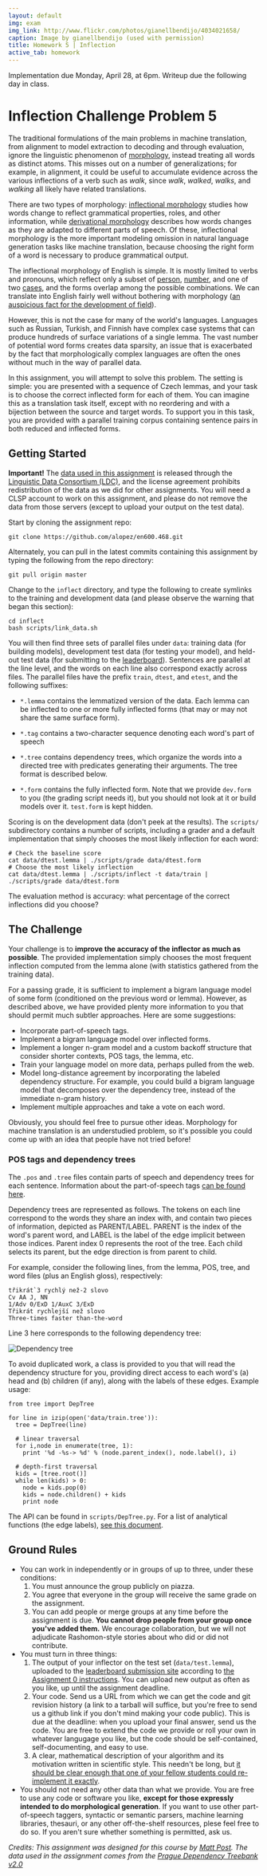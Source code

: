 ```yaml
---
layout: default
img: exam
img_link: http://www.flickr.com/photos/gianellbendijo/4034021658/
caption: Image by gianellbendijo (used with permission)
title: Homework 5 | Inflection
active_tab: homework
---
```


<div class="alert alert-info">
  Implementation due Monday, April 28, at 6pm.
  Writeup due the following day in class.
</div>

Inflection <span class="text-muted">Challenge Problem 5</span>
==============================================================

The traditional formulations of the main problems in machine
translation, from alignment to model extraction to decoding
and through evaluation, ignore the linguistic phenomenon of
[morphology](http://en.wikipedia.org/wiki/Morphology_(linguistics)),
instead treating all words as distinct atoms. This misses
out on a number of generalizations; for example, in
alignment, it could be useful to accumulate evidence across
the various inflections of a verb such as *walk*, since
*walk*, *walked*, *walks*, and *walking* all likely have
related translations.

There are two types of morphology:
[inflectional morphology](http://en.wikipedia.org/wiki/Inflection)
studies how words change to reflect grammatical properties,
roles, and other information, while
[derivational morphology](http://en.wikipedia.org/wiki/Derivation_(linguistics))
describes how words changes as they are adapted to different
parts of speech. Of these, inflectional morphology is the
more important modeling omission in natural language
generation tasks like machine translation, because choosing
the right form of a word is necessary to produce
grammatical output.

The inflectional morphology of English is simple. It is
mostly limited to verbs and pronouns, which reflect only a
subset of
[person](http://en.wikipedia.org/wiki/Grammatical_person),
[number](http://en.wikipedia.org/wiki/Grammatical_number),
and one of two
[cases](http://en.wikipedia.org/wiki/Grammatical_case), and
the forms overlap among the possible combinations. We can
translate into English fairly well without bothering with
morphology
([an auspicious fact for the development of field](http://cs.jhu.edu/~post/bitext/#same-language)).

However, this is not the case for many of the world's
languages. Languages such as Russian, Turkish, and Finnish
have complex case systems that can produce hundreds of
surface variations of a single lemma. The vast number of
potential word forms creates data sparsity, an issue that is
exacerbated by the fact that morphologically complex
languages are often the ones without much in the way of
parallel data.

In this assignment, you will attempt to solve this problem.
The setting is simple: you are presented with a sequence of
Czech lemmas, and your task is to choose the correct
inflected form for each of them. You can imagine this as a
translation task itself, except with no reordering and with
a bijection between the source and target words. To support
you in this task, you are provided with a parallel training
corpus containing sentence pairs in both reduced and
inflected forms.

Getting Started
---------------

<div class="alert alert-danger"> <b>Important!</b> The <a
  href="http://catalog.ldc.upenn.edu/LDC2006T01">data used
  in this assignment</a> is released through the <a
  href="http://ldc.upenn.edu">Linguistic Data Consortium
  (LDC)</a>, and the license agreement prohibits
  redistribution of the data as we did for other
  assignments. You will need a CLSP account to work on this
  assignment, and please do not remove the data from those
  servers (except to upload your output on the test
  data).</div>

Start by cloning the assignment repo:

    git clone https://github.com/alopez/en600.468.git

Alternately, you can pull in the latest commits containing
this assignment by typing the following from the repo directory:

    git pull origin master

Change to the `inflect` directory, and type the following
to create symlinks to the training and development data (and
please observe the warning that began this section):

    cd inflect
    bash scripts/link_data.sh

You will then find three sets of parallel files under `data`:
training data (for building models), development test data
(for testing your model), and held-out test data (for
submitting to the [leaderboard](leaderboard.html)). Sentences
are parallel at the line level, and the words on each line
also correspond exactly across files. The parallel files
have the prefix `train`, `dtest`, and `etest`, and the
following suffixes:

- `*.lemma` contains the lemmatized version of the data. Each
  lemma can be inflected to one or more fully inflected
  forms (that may or may not share the same surface form).

- `*.tag` contains a two-character sequence denoting each
  word's part of speech

- `*.tree` contains dependency trees, which
  organize the words into a directed tree with predicates
  generating their arguments. The tree format is described
  below.

- `*.form` contains the fully inflected form. Note that we
  provide `dev.form` to you (the grading script needs it),
  but you should not look at it or build models over
  it. `test.form` is kept hidden.

Scoring is on the development data (don't peek at the
results).  The `scripts/` subdirectory contains a number of
scripts, including a grader and a default implementation
that simply chooses the most likely inflection for each word:

    # Check the baseline score
    cat data/dtest.lemma | ./scripts/grade data/dtest.form
    # Choose the most likely inflection
    cat data/dtest.lemma | ./scripts/inflect -t data/train | ./scripts/grade data/dtest.form

The evaluation method is accuracy: what percentage of the
correct inflections did you choose?
    
The Challenge
-------------

Your challenge is to __improve the accuracy of the inflector
as much as possible__. The provided implementation simply
chooses the most frequent inflection computed from the 
lemma alone (with statistics gathered from the training data).

For a passing grade, it is sufficient to implement a bigram
language model of some form (conditioned on the previous
word or lemma). However, as described above, we have
provided plenty more information to you that should permit
much subtler approaches. Here are some suggestions:

* Incorporate part-of-speech tags.
* Implement a bigram language model over inflected forms.
* Implement a longer n-gram model and a custom backoff
  structure that consider shorter contexts, POS tags, the
  lemma, etc.
* Train your language model on more data, perhaps pulled
  from the web.
* Model long-distance agreement by incorporating the labeled
  dependency structure. For example, you could build a
  bigram language model that decomposes over the dependency
  tree, instead of the immediate n-gram history.
* Implement multiple approaches and take a vote on each word.

Obviously, you should feel free to pursue other ideas.
Morphology for machine translation is an understudied
problem, so it's possible you could come up with an idea
that people have not tried before!

### POS tags and dependency trees

The `.pos` and `.tree` files contain parts of speech and
dependency trees for each sentence. Information about the
part-of-speech tags
[can be found here](https://ufal.mff.cuni.cz/pdt2.0/doc/manuals/en/a-layer/html/ch01s02.html).

Dependency trees are represented as follows. The tokens on
each line correspond to the words they share an index with,
and contain two pieces of information, depicted as
PARENT/LABEL. PARENT is the index of the word's parent word,
and LABEL is the label of the edge implicit between those
indices. Parent index 0 represents the root of the
tree. Each child selects its parent, but the edge direction
is from parent to child.

For example, consider the following lines, from the lemma,
POS, tree, and word files (plus an English gloss), respectively:

    třikrát`3 rychlý než-2 slovo
    Cv AA J, NN
    1/Adv 0/ExD 1/AuxC 3/ExD
    Třikrát rychlejší než slovo
    Three-times faster than-the-word

Line 3 here corresponds to the following dependency tree:

![Dependency tree](assets/img/hw5_dep.png)

To avoid duplicated work, a class is provided to you that
will read the dependency structure for you, providing
direct access to each word's (a) head and (b) children (if
any), along with the labels of these edges. Example usage:

    from tree import DepTree

    for line in izip(open('data/train.tree')):
      tree = DepTree(line)

      # linear traversal
      for i,node in enumerate(tree, 1):
        print '%d -%s-> %d' % (node.parent_index(), node.label(), i)

      # depth-first traversal
      kids = [tree.root()]
      while len(kids) > 0:
        node = kids.pop(0)
        kids = node.children() + kids
        print node

The API can be found in `scripts/DepTree.py`. For a list of
analytical functions (the edge labels),
[see this document](https://ufal.mff.cuni.cz/pdt2.0/doc/manuals/en/a-layer/html/ch03.html#s1-list-anal-func).

Ground Rules
------------

* You can work in independently or in groups of up to three, under these 
  conditions: 
  1. You must announce the group publicly on piazza.
  1. You agree that everyone in the group will receive the same grade on the assignment. 
  1. You can add people or merge groups at any time before the assignment is
     due. **You cannot drop people from your group once you've added them.**
  We encourage collaboration, but we will not adjudicate Rashomon-style 
  stories about who did or did not contribute.
* You must turn in three things:
  1. The output of your inflector on the test set
     (`data/test.lemma`), uploaded to the
     [leaderboard submission site](http://jhumtclass.appspot.com)
     according to <a href="assignment0.html">the Assignment 0
     instructions</a>. You can upload new output as often as
     you like, up until the assignment deadline. 
  1. Your code. Send us a URL from which we can get the code and git revision
     history (a link to a tarball will suffice, but you're free to send us a 
     github link if you don't mind making your code public). This is due at the
     deadline: when you upload your final answer, send us the code.
     You are free to extend the code we provide or roll your own in whatever
     langugage you like, but the code should be self-contained, 
     self-documenting, and easy to use. 
  1. A clear, mathematical description of your algorithm and its motivation
     written in scientific style. This needn't be long, but [it should be
     clear enough that one of your fellow students could re-implement it 
     exactly](hw-writing-exercise.html).
* You should not need any other data than what we provide. You
   are free to use any code or software you like, __except
   for those expressly intended to do morphological
   generation__.  If you want to use other part-of-speech taggers,
   syntactic or semantic parsers, machine learning
   libraries, thesauri, or any other off-the-shelf
   resources, plese feel free to do so. If you aren't sure
   whether something is permitted, ask us.

*Credits: This assignment was designed for this course by
 [Matt Post](http://cs.jhu.edu/~post/). The data used in the
 assignment comes from the
 [Prague Dependency Treebank v2.0](https://ufal.mff.cuni.cz/pdt2.0/)*
